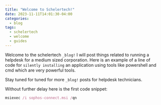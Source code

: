 ```yaml
---
title: "Welcome to Schelertech!"
date: 2023-11-11T14:01:30-04:00
categories:
  - blog
tags:
  - schelertech
  - welcome
  - guides
---
```


Welcome to the schelertech `_blog!` I will post things related to running a helpdesk for a medium sized corporation. Here is an example of a line of code for `silently installing` an application using tools like powershell and cmd which are very powerful tools.

Stay tuned for tuned for more `_blog!` posts for helpdesk technicians.

Without further delay here is the first code snippet:

```ruby
msiexec /i sophos-connect.msi /qn
```